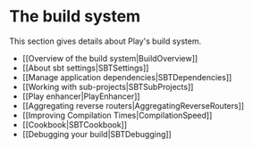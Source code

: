 <!--- Copyright (C) 2009-2017 Lightbend Inc. <https://www.lightbend.com> -->
# The build system

This section gives details about Play's build system.

- [[Overview of the build system|BuildOverview]]
- [[About sbt settings|SBTSettings]]
- [[Manage application dependencies|SBTDependencies]]
- [[Working with sub-projects|SBTSubProjects]]
- [[Play enhancer|PlayEnhancer]]
- [[Aggregating reverse routers|AggregatingReverseRouters]]
- [[Improving Compilation Times|CompilationSpeed]]
- [[Cookbook|SBTCookbook]]
- [[Debugging your build|SBTDebugging]]
